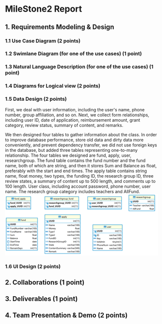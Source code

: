 # MileStone2 Report

## 1. Requirements Modeling & Design

### 1.1 Use Case Diagram (2 points)

### 1.2 Swimlane Diagram (for one of the use cases) (1 point)

### 1.3 Natural Language Description (for one of the use cases) (1 point)

### 1.4 Diagrams for Logical view (2 points)

### 1.5 Data Design (2 points)
First, we deal with user information, including the user's name, phone number, group affiliation, and so on. Next, we collect form relationships, including user ID, date of application, reimbursement amount, grant category, review status, summary of content, and remarks.


We then designed four tables to gather information about the class. In order to improve database performance, store old data and dirty data more conveniently, and prevent dependency transfer, we did not use foreign keys in the database, but added three tables representing one-to-many relationship. The four tables we designed are fund, apply, user, researchgroup. The fund table contains the fund number and the fund name, both of which are string, and then it stores Sum and Balance as float, preferably with the start and end times. The apply table contains string name, float money, two types, the funding ID, the research group ID, three review states, a summary of content up to 500 length, and comments up to 100 length. User class, including account password, phone number, user name. The research group category includes teachers and AllFund.
![](milstone2_pictures/ER.png)
### 1.6 UI Design (2 points)

## 2. Collaborations (1 point)

## 3. Deliverables (1 point)

## 4. Team Presentation & Demo (2 points)

